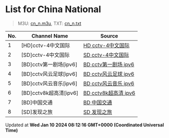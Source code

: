 # List for **China National**

> M3U: [cn_n.m3u](/cn_n.m3u), TXT: [cn_n.txt](/txt/cn_n.txt)

| No.  | Channel Name | Source |
| --- | ------------ | --- |
| 1 | [HD]cctv-4中文国际 | [HD cctv-4中文国际](https://epg.pw/stream/e9df8fe337dd6bacbf98516a34c0b0c94b3d2a02339529dea3de3769add35fc9.m3u8) |
| 2 | [SD]cctv-4中文国际 | [SD cctv-4中文国际](https://epg.pw/stream/c3b4c0fa59357628b823a008e742caa5e3ea18df81216adbc62f3aa7afe556f0.m3u8) |
| 3 | [BD]cctv第一剧场[ipv6] | [BD cctv第一剧场 ipv6](https://epg.pw/stream/ba55b8e8aea7622044ad6925d44966b26283edbe03be0646f351292a22e1027c.m3u8) |
| 4 | [BD]cctv风云足球[ipv6] | [BD cctv风云足球 ipv6](https://epg.pw/stream/2e8d029df5d70137c1c69e2a1816bbc1acfd3b94abac883b0cb3513b2d19e923.m3u8) |
| 5 | [BD]cctv风云音乐[ipv6] | [BD cctv风云音乐 ipv6](https://epg.pw/stream/1fb1205c93c4029eeebd219d3dc6898df1514b4dc5df4562e3748dbda97f82be.m3u8) |
| 6 | [BD]cctv8k超高清[ipv6] | [BD cctv8k超高清 ipv6](https://epg.pw/stream/12c4722b400606e9f17e446f03738627390aa03e60b7cea9a4fe15016cc6e079.m3u8) |
| 7 | [BD]中国交通 | [BD 中国交通](https://epg.pw/stream/b64ee710ab0a22e28a389293610912b764d52f39b0a4bb0f3bd4706567b138b8.ctv) |
| 8 | [SD]发现之旅 | [SD 发现之旅](https://epg.pw/stream/7cc7f757127592992b21f9768ff45940344d7049190add19359f61a05b3cf3a1.ctv) |

Updated at **Wed Jan 10 2024 08:12:16 GMT+0000 (Coordinated Universal Time)**
